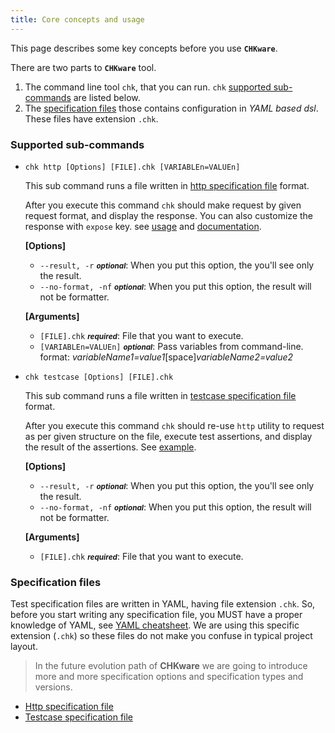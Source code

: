 ```yaml
---
title: Core concepts and usage
---
```


This page describes some key concepts before you use **`CHKware`**.

There are two parts to **`CHKware`** tool.

1. The command line tool `chk`, that you can run. `chk` [supported sub-commands](#supported-sub-commands) are listed below.
2. The [specification files](#specification-files) those contains configuration in _YAML based dsl_. These files have extension `.chk`.

### Supported sub-commands

- `chk http [Options] [FILE].chk [VARIABLEn=VALUEn]`
  
  This sub command runs a file written in [http specification file](http-reference) format.
  
  After you execute this command `chk` should make request by given request format, and display the response. You can also customize the response with `expose` key. see [usage](/examples/http-examples#request-with-form) and [documentation](/references/http-reference).

  **[Options]**
  - `--result, -r` <small>***optional***</small>: When you put this option, the you'll see only the result.
  - `--no-format, -nf` <small>***optional***</small>: When you put this option, the result will not be formatter.

  **[Arguments]**
  - `[FILE].chk` <small>***required***</small>: File that you want to execute.
  - `[VARIABLEn=VALUEn]` <small>***optional***</small>: Pass variables from command-line. format: _variableName1=value1_[space]_variableName2=value2_

- `chk testcase [Options] [FILE].chk`
  
  This sub command runs a file written in [testcase specification file](testcase-reference) format.
  
  After you execute this command `chk` should re-use `http` utility to request as per given structure on the file, execute test assertions, and display the result of the assertions. See [example](/examples/testcase-examples).

  **[Options]**
  - `--result, -r` <small>***optional***</small>: When you put this option, the you'll see only the result.
  - `--no-format, -nf` <small>***optional***</small>: When you put this option, the result will not be formatter.

  **[Arguments]**
  - `[FILE].chk` <small>***required***</small>: File that you want to execute.

### Specification files

Test specification files are written in YAML, having file extension `.chk`. So, before you start writing any specification file, you MUST have a proper knowledge of YAML, see [YAML cheatsheet](https://quickref.me/yaml). We are using this specific extension (`.chk`) so these files do not make you confuse in typical project layout.

> In the future evolution path of **CHKware** we are going to introduce more and more specification options and specification types and versions.

- [Http specification file](http-reference)
- [Testcase specification file](testcase-reference)
